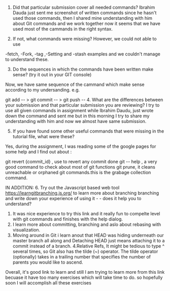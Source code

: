 1. Did that particular submission cover all needed commands? 
 Ibrahim Dauda just sent me screenshot of written commands since he hasn't used those commands, then I shared mine understanding with him about Git commands and we work together now it seems that we have used most of the cammands in the right syntax.


2. If not, what commands were missing? 
However, we could not able to use

-fetch, -Fork, -tag ,-Setting and -stash examples and we couldn't manage to understand these.

3. Do the sequences in which the commands have been written make sense? (try it out in your GIT console)
 
Now, we have same sequence of the cammand which make sense according to my undersanding.
e.g.

git add -- > git commit -- > git push --
4. What are the differences between your submission and that particular submission you are reviewing?
I try to use all given commands in assignment while Ibrahim Daudu, just wrote down the command and sent me but in this morning I try to share my understanding with him and now we almost have same submission.
 
5. If you have found some other useful commands that were missing in the tutorial file, what were these? 

Yes, during the assignment, I was reading some of the google pages for some help and I find out about :

git revert {commit_id}    , use to revert any commit done
git -- help , a very good command to check about most of git functions
git prune, it cleans unreachable or orphaned git commands.this is the grabage collection command.


IN ADDITION:
6. Try out the Javascript based web tool  https://learngitbranching.js.org/ to learn more about branching branching and write down your experience of using it - - does it help you to understand? 

1. It was nice experience to try this link and it really fun to compelte level with git commands and finishes with the help dialog.
2. I learn more about committing, branching and aslo about rebasing with visualization.
3. Moving around in Git i learn anout that HEAD was hiding underneath our master branch all along and Detaching HEAD just means attaching it to a commit instead of a branch.
4.Relative Refs, It might be tedious to type ^ several times, so Git also has the tilde (~) operator. The tilde operator (optionally) takes in a trailing number that specifies the number of parents you would like to ascend. 

Overall, it's good link to learn and still I am trying to learn more from this link becuase it have too many exercises which will take time to do. so hopefully soon I will accomplish all these exercises
